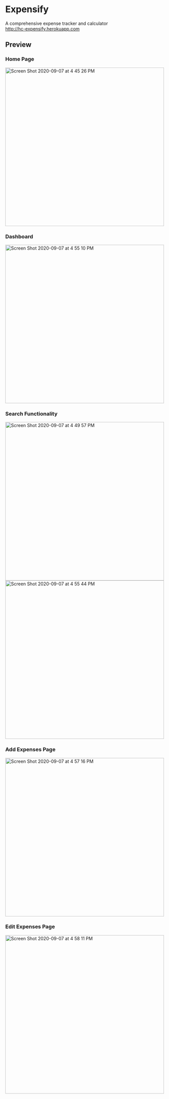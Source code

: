 # Expensify
A comprehensive expense tracker and calculator  
http://hc-expensify.herokuapp.com

## Preview

### Home Page
<img width="500" alt="Screen Shot 2020-09-07 at 4 45 26 PM" src="https://user-images.githubusercontent.com/46303723/92421015-5af33f00-f12b-11ea-9f50-c7b3303cbafd.png">

### Dashboard
<img width="500" alt="Screen Shot 2020-09-07 at 4 55 10 PM" src="https://user-images.githubusercontent.com/46303723/92421022-60e92000-f12b-11ea-91e1-cc4b070a2260.png">

### Search Functionality
<img width="500" alt="Screen Shot 2020-09-07 at 4 49 57 PM" src="https://user-images.githubusercontent.com/46303723/92421021-60508980-f12b-11ea-8c98-a085b1397b29.png">
<img width="500" alt="Screen Shot 2020-09-07 at 4 55 44 PM" src="https://user-images.githubusercontent.com/46303723/92421024-60e92000-f12b-11ea-890d-25ca020ea3e3.png">

### Add Expenses Page
<img width="500" alt="Screen Shot 2020-09-07 at 4 57 16 PM" src="https://user-images.githubusercontent.com/46303723/92421025-6181b680-f12b-11ea-9825-cfff01049c4c.png">

### Edit Expenses Page
<img width="500" alt="Screen Shot 2020-09-07 at 4 58 11 PM" src="https://user-images.githubusercontent.com/46303723/92421026-6181b680-f12b-11ea-9546-ea223c52c658.png">
